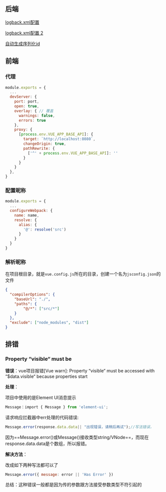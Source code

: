 ## 后端

[logback.xml配置](https://www.cnblogs.com/z-x-p/p/11686963.html)

[logback.xml配置 2](https://blog.csdn.net/u010798073/article/details/105073089/)

[自动生成序列化id](https://blog.csdn.net/u013806366/article/details/51911529/)

## 前端

### 代理

```js
module.exports = {
  ...
  devServer: {
    port: port,
    open: true,
    overlay: { // 覆盖
      warnings: false,
      errors: true
    },
    proxy: {
      [process.env.VUE_APP_BASE_API]: {
        target: `http://localhost:8080`,
        changeOrigin: true,
        pathRewrite: {
          ['^' + process.env.VUE_APP_BASE_API]: ''
        }
      }
    }
  },
}
```

### 配置昵称

```js
module.exports = {
  ...
  configureWebpack: {
    name: name,
    resolve: {
      alias: {
        '@': resolve('src')
      }
    }
  }
}
```

### 解析昵称

在项目根目录，就是`vue.config.js`所在的目录，创建一个名为`jsconfig.json`的文件

```json
{ 
  "compilerOptions": {
    "baseUrl": "./",
    "paths": {
        "@/*": ["src/*"]
    }
  },
  "exclude": ["node_modules", "dist"]
}
```

## 排错

### Property “visible“ must be 

**错误**：vue项目报错[Vue warn]: Property “visible“ must be accessed with “$data.visible“ because properties start

**处理**：

项目中使用的是Element UI消息提示

```js
Message：import { Message } from 'element-ui';
```

请求响应拦截器中err处理的代码错误:

```js
Message.error(response.data.data|| "出现错误，请稍后再试");//写法错误，
```

因为==Message.error()或Message()接收类型string/VNode==，而现在response.data.data是个数组，所以报错。

**解决方法**：

改成如下两种写法都可以了

```js
Message.error({ message: error || 'Has Error' })
```

总结：这种错误一般都是因为传的参数跟方法接受参数类型不符引起的

